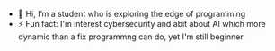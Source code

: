 - 👋 Hi, I’m a student who is exploring the edge of programming
- ⚡ Fun fact: I'm interest cybersecurity and abit about AI which more dynamic than a fix programmng can do, yet I'm still beginner

<!---
minnn098/minnn098 is a ✨ special ✨ repository because its `README.md` (this file) appears on your GitHub profile.
You can click the Preview link to take a look at your changes.
- 👀 I’m interested in ...
- 🌱 I’m currently learning programming lanuages
- 💞️ I’m looking to collaborate on ...
- 📫 How to reach me ...
- 😄 Pronouns: ...
--->
